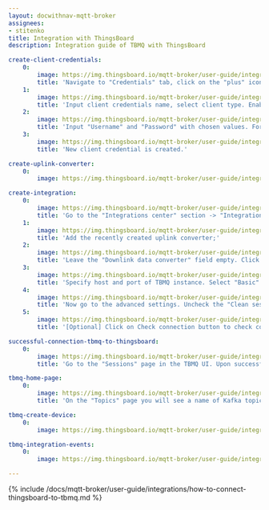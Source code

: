 ```yaml
---
layout: docwithnav-mqtt-broker
assignees:
- stitenko
title: Integration with ThingsBoard
description: Integration guide of TBMQ with ThingsBoard

create-client-credentials:
    0:
        image: https://img.thingsboard.io/mqtt-broker/user-guide/integrations/how-to-connect-tbqm-to-thingsboard/tbmq-add-client-credentials-1-pe.png
        title: 'Navigate to "Credentials" tab, click on the "plus" icon in the top right corner of the table;'
    1:
        image: https://img.thingsboard.io/mqtt-broker/user-guide/integrations/how-to-connect-tbqm-to-thingsboard/tbmq-add-client-credentials-2-pe.png
        title: 'Input client credentials name, select client type. Enable "Basic" authentication type.'
    2:
        image: https://img.thingsboard.io/mqtt-broker/user-guide/integrations/how-to-connect-tbqm-to-thingsboard/tbmq-add-client-credentials-3-pe.png
        title: 'Input "Username" and "Password" with chosen values. For example, use `tb-pe` value for Username and `secret` for Password fields. Click "Add" to save credentials.'
    3:
        image: https://img.thingsboard.io/mqtt-broker/user-guide/integrations/how-to-connect-tbqm-to-thingsboard/tbmq-add-client-credentials-4-pe.png
        title: 'New client credential is created.'

create-uplink-converter:
    0:
        image: https://img.thingsboard.io/mqtt-broker/user-guide/integrations/how-to-connect-tbqm-to-thingsboard/tbmq-uplink-converter-tbel-1-pe.png

create-integration:
    0:
        image: https://img.thingsboard.io/mqtt-broker/user-guide/integrations/how-to-connect-tbqm-to-thingsboard/tbmq-integration-add-integration-1-pe.png
        title: 'Go to the "Integrations center" section -> "Integrations" page and click "plus" icon to add a new integration. Name it "MQTT Integration", select type "MQTT";'
    1:
        image: https://img.thingsboard.io/mqtt-broker/user-guide/integrations/how-to-connect-tbqm-to-thingsboard/tbmq-integration-add-integration-2-pe.png
        title: 'Add the recently created uplink converter;'
    2:
        image: https://img.thingsboard.io/mqtt-broker/user-guide/integrations/how-to-connect-tbqm-to-thingsboard/tbmq-integration-add-integration-3-pe.png
        title: 'Leave the "Downlink data converter" field empty. Click "Skip";'
    3:
        image: https://img.thingsboard.io/mqtt-broker/user-guide/integrations/how-to-connect-tbqm-to-thingsboard/tbmq-integration-add-integration-4-pe.png
        title: 'Specify host and port of TBMQ instance. Select "Basic" credentials type and specify TBMQ client credentials. Add a topic filter: "tb/mqtt-integration-tutorial/sensors/+/temperature" and select an MQTT QoS level higher than 0;'
    4:
        image: https://img.thingsboard.io/mqtt-broker/user-guide/integrations/how-to-connect-tbqm-to-thingsboard/tbmq-integration-add-integration-5-pe.png
        title: 'Now go to the advanced settings. Uncheck the "Clean session" parameter and specify client ID as `tbpeintegration`;'
    5:
        image: https://img.thingsboard.io/mqtt-broker/user-guide/integrations/how-to-connect-tbqm-to-thingsboard/tbmq-integration-add-integration-6-pe.png
        title: '[Optional] Click on Check connection button to check connection to TBMQ. Click Add button to create the integration.'

successful-connection-tbmq-to-thingsboard:
    0:
        image: https://img.thingsboard.io/mqtt-broker/user-guide/integrations/how-to-connect-tbqm-to-thingsboard/tbmq-sessions-1-pe.png
        title: 'Go to the "Sessions" page in the TBMQ UI. Upon successful establishment of the connection ThingsBoard to TBMQ, we will see a new session and its status - "Connected".'

tbmq-home-page:
    0:
        image: https://img.thingsboard.io/mqtt-broker/user-guide/integrations/how-to-connect-tbqm-to-thingsboard/tbmq-home-page-1-pe.png
        title: 'On the "Topics" page you will see a name of Kafka topic (which corresponds to the client ID specified in the MQTT integration), number of partitions, replication factor and size of the topic.'

tbmq-create-device:
    0:
        image: https://img.thingsboard.io/mqtt-broker/user-guide/integrations/how-to-connect-tbqm-to-thingsboard/tbmq-create-device-1-pe.png

tbmq-integration-events:
    0:
        image: https://img.thingsboard.io/mqtt-broker/user-guide/integrations/how-to-connect-tbqm-to-thingsboard/tbmq-integration-events-1-pe.png

---
```


{% include /docs/mqtt-broker/user-guide/integrations/how-to-connect-thingsboard-to-tbmq.md %}

